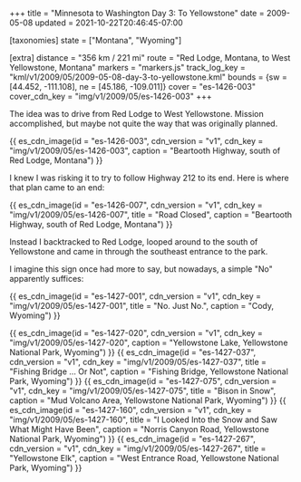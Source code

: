 +++
title = "Minnesota to Washington Day 3: To Yellowstone"
date = 2009-05-08
updated = 2021-10-22T20:46:45-07:00

[taxonomies]
state = ["Montana", "Wyoming"]

[extra]
distance = "356 km / 221 mi"
route = "Red Lodge, Montana, to West Yellowstone, Montana"
markers = "markers.js"
track_log_key = "kml/v1/2009/05/2009-05-08-day-3-to-yellowstone.kml"
bounds = {sw = [44.452, -111.108], ne = [45.186, -109.011]}
cover = "es-1426-003"
cover_cdn_key = "img/v1/2009/05/es-1426-003"
+++

The idea was to drive from Red Lodge to West Yellowstone. Mission accomplished, but maybe not quite the way that was originally planned.

<!-- more -->

{{ es_cdn_image(id = "es-1426-003", cdn_version = "v1", cdn_key = "img/v1/2009/05/es-1426-003", caption = "Beartooth Highway, south of Red Lodge, Montana") }}

I knew I was risking it to try to follow Highway 212 to its end. Here is where that plan came to an end:

{{ es_cdn_image(id = "es-1426-007", cdn_version = "v1", cdn_key = "img/v1/2009/05/es-1426-007", title = "Road Closed", caption = "Beartooth Highway, south of Red Lodge, Montana") }}

Instead I backtracked to Red Lodge, looped around to the south of Yellowstone and came in through the southeast entrance to the park.

I imagine this sign once had more to say, but nowadays, a simple "No" apparently suffices:

{{ es_cdn_image(id = "es-1427-001", cdn_version = "v1", cdn_key = "img/v1/2009/05/es-1427-001", title = "No. Just No.", caption = "Cody, Wyoming") }}

{{ es_cdn_image(id = "es-1427-020", cdn_version = "v1", cdn_key = "img/v1/2009/05/es-1427-020", caption = "Yellowstone Lake, Yellowstone National Park, Wyoming") }}
{{ es_cdn_image(id = "es-1427-037", cdn_version = "v1", cdn_key = "img/v1/2009/05/es-1427-037", title = "Fishing Bridge … Or Not", caption = "Fishing Bridge, Yellowstone National Park, Wyoming") }}
{{ es_cdn_image(id = "es-1427-075", cdn_version = "v1", cdn_key = "img/v1/2009/05/es-1427-075", title = "Bison in Snow", caption = "Mud Volcano Area, Yellowstone National Park, Wyoming") }}
{{ es_cdn_image(id = "es-1427-160", cdn_version = "v1", cdn_key = "img/v1/2009/05/es-1427-160", title = "I Looked Into the Snow and Saw What Might Have Been", caption = "Norris Canyon Road, Yellowstone National Park, Wyoming") }}
{{ es_cdn_image(id = "es-1427-267", cdn_version = "v1", cdn_key = "img/v1/2009/05/es-1427-267", title = "Yellowstone Elk", caption = "West Entrance Road, Yellowstone National Park, Wyoming") }}
